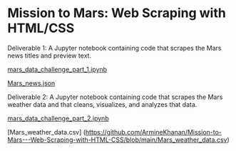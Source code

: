 # Mission to Mars: Web Scraping with HTML/CSS

Deliverable 1: A Jupyter notebook containing code that scrapes the Mars news titles and preview text.

[mars_data_challenge_part_1.ipynb](https://github.com/ArmineKhanan/Mission-to-Mars---Web-Scraping-with-HTML-CSS/blob/main/mars_data_challenge_part_1.ipynb)

[Mars_news.json](https://github.com/ArmineKhanan/Mission-to-Mars---Web-Scraping-with-HTML-CSS/blob/main/Mars_news.json)

Deliverable 2: A Jupyter notebook containing code that scrapes the Mars weather data and that cleans, visualizes, and analyzes that data.

[mars_data_challenge_part_2.ipynb](https://github.com/ArmineKhanan/Mission-to-Mars---Web-Scraping-with-HTML-CSS/blob/main/mars_data_challenge_part_2.ipynb)

[Mars_weather_data.csv] (https://github.com/ArmineKhanan/Mission-to-Mars---Web-Scraping-with-HTML-CSS/blob/main/Mars_weather_data.csv)

